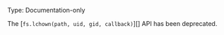
Type: Documentation-only

The [`fs.lchown(path, uid, gid, callback)`][] API has been deprecated.

<a id="DEP0038"></a>
